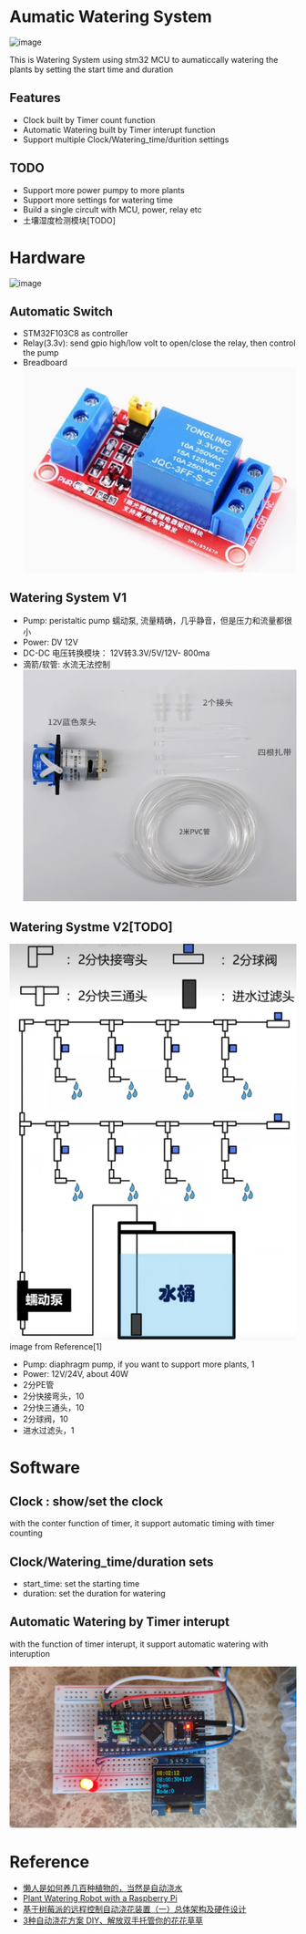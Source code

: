# Aumatic Watering System

![image](./images/aumatic_watering_system_v1.jpg)

This is  Watering System using stm32 MCU to aumaticcally watering the plants by setting the start time and duration

## Features

- Clock built by Timer count function
- Automatic Watering built by Timer interupt function
- Support multiple Clock/Watering_time/durition settings


## TODO

- Support more power pumpy to more plants
- Support more settings for watering time
- Build a single circult with MCU, power, relay etc
- 土壤湿度检测模块[TODO]

# Hardware

![image](./images/circuit.jpg)

## Automatic Switch

- STM32F103C8 as controller
- Relay(3.3v): send gpio high/low volt to open/close the relay, then control the pump
- Breadboard
![image](./images/relay_3.3v_one_line.png)

## Watering System V1

- Pump:  peristaltic pump 蠕动泵, 流量精确，几乎静音，但是压力和流量都很小 
- Power: DV 12V 
- DC-DC 电压转换模块： 12V转3.3V/5V/12V- 800ma
- 滴箭/软管:  水流无法控制
![image](./images/Peristaltic%20Pump.png)

## Watering Systme V2[TODO]

![image](./images/watering_system_v2.png)  
image from Reference[1]

- Pump: diaphragm pump, if you want to support more plants, 1
- Power:  12V/24V, about 40W
- 2分PE管
- 2分快接弯头，10
- 2分快三通头，10  
- 2分球阀，10
- 进水过滤头，1


# Software

## Clock : show/set the clock

with the conter function of timer, it support automatic timing with timer counting

## Clock/Watering_time/duration sets

- start_time: set the starting time
- duration:  set the duration for watering

## Automatic Watering by Timer interupt

with the function of timer interupt, it support automatic watering with interuption

![image](./images/aumatic_watering_screen.jpg)

# Reference

- [懒人是如何养几百种植物的，当然是自动浇水](https://www.bilibili.com/video/BV1XB42167x3/?spm_id_from=333.337.search-card.all.click&vd_source=b3d4057adb36b9b243dc8d7a6fc41295)
- [Plant Watering Robot with a Raspberry Pi](https://docs.viam.com/tutorials/projects/make-a-plant-watering-robot/)
- [基于树莓派的远程控制自动浇花装置（一）总体架构及硬件设计](https://www.bilibili.com/read/cv19718999/)
- [3种自动浇花方案 DIY、解放双手托管你的花花草草](https://zhuanlan.zhihu.com/p/225813647)